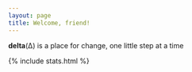 ```yaml
---
layout: page
title: Welcome, friend!
---
```


**delta**(Δ) is a place for change, one little step at a time  

{% include stats.html  %}


